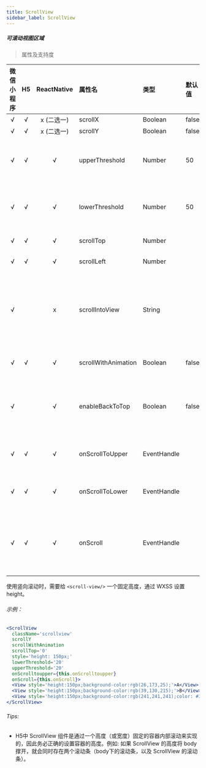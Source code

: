 ```yaml
---
title: ScrollView
sidebar_label: ScrollView
---
```


##### 可滚动视图区域

> 属性及支持度

| 微信小程序 | H5 | ReactNative| 属性名 | 类型 | 默认值 | 说明 |
| :-: | :-: | :-: | :- | :- | :- | :- |
| √ | √ | x (二选一) | scrollX              | Boolean     | false  | 允许横向滚动 |
| √ | √ | x (二选一) | scrollY              | Boolean     | false  | 允许纵向滚动 |
| √ | √ | √ | upperThreshold       | Number      | 50     | 距顶部/左边多远时（单位 px），触发 scrolltoupper 事件  |
| √ | √ | √ | lowerThreshold       | Number      | 50     | 距底部/右边多远时（单位 px），触发 scrolltolower 事件  |
| √ | √ | √ | scrollTop            | Number      |        | 设置竖向滚动条位置 |
| √ | √ | √ | scrollLeft           | Number      |        | 设置横向滚动条位置 |
| √ |   | x | scrollIntoView      | String      |        | 值应为某子元素 id（id 不能以数字开头）。设置哪个方向可滚动，则在哪个方向滚动到该元素 |
| √ | √ | √ | scrollWithAnimation | Boolean     | false  | 在设置滚动条位置时使用动画过渡  |
| √ |   | √ | enableBackToTop    | Boolean     | false  | iOS 点击顶部状态栏、安卓双击标题栏时，滚动条返回顶部，只支持竖向                     |
| √ | √ | √ | onScrollToUpper     | EventHandle |        | 滚动到顶部/左边，会触发 scrolltoupper 事件 |
| √ | √ | √ | onScrollToLower     | EventHandle |        | 滚动到底部/右边，会触发 scrolltolower 事件 |
| √ | √ | √ | onScroll            | EventHandle |        | 滚动时触发，event.detail = {scrollLeft, scrollTop, scrollHeight, scrollWidth, deltaX, deltaY} |


使用竖向滚动时，需要给 `<scroll-view/>` 一个固定高度，通过 WXSS 设置 height。

###### 示例：
```jsx
<ScrollView
  className='scrollview'
  scrollY
  scrollWithAnimation
  scrollTop='0'
  style='height: 150px;'
  lowerThreshold='20'
  upperThreshold='20'
  onScrolltoupper={this.onScrolltoupper}
  onScroll={this.onScroll}>
  <View style='height:150px;background-color:rgb(26,173,25);'>A</View>
  <View style='height:150px;background-color:rgb(39,130,215);'>B</View>
  <View style='height:150px;background-color:rgb(241,241,241);color: #333;'>C</View>
</ScrollView>
```

###### Tips:
* H5中 ScrollView 组件是通过一个高度（或宽度）固定的容器内部滚动来实现的，因此务必正确的设置容器的高度。例如: 如果 ScrollView 的高度将 body 撑开，就会同时存在两个滚动条（body下的滚动条，以及 ScrollView 的滚动条）。
